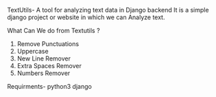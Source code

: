 TextUtils-
 A tool for analyzing text data in Django backend
 It is a simple django project or website in which we can Analyze text.

What Can We do from Textutils ?
 1) Remove Punctuations
 2) Uppercase
 3) New Line Remover
 4) Extra Spaces Remover
 5) Numbers Remover

Requirments-
 python3
 django
